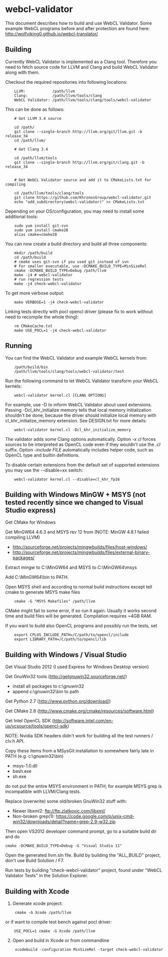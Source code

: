 webcl-validator
===============

This document describes how to build and use WebCL Validator. Some example WebCL programs before and after protection are found here: http://wolfviking0.github.io/webcl-translator/

Building
--------

Currently WebCL Validator is implemented as a Clang tool. Therefore
you need to fetch source code for LLVM and Clang and build WebCL
Validator along with them.

Checkout the required repositories into following locations:

        LLVM:            /path/llvm
        Clang:           /path/llvm/tools/clang
        WebCL Validator: /path/llvm/tools/clang/tools/webcl-validator

This can be done as follows:

        # Get LLVM 3.4 source

        cd /path/
        git clone --single-branch http://llvm.org/git/llvm.git -b release_34
        cd /path/llvm/

        # Get Clang 3.4
        
        cd /path/llvm/tools
        git clone --single-branch http://llvm.org/git/clang.git -b release_34
        

        # Get WebCL Validator source and add it to CMakeLists.txt for compiling

        cd /path/llvm/tools/clang/tools
        git clone https://github.com/KhronosGroup/webcl-validator.git
        echo "add_subdirectory(webcl-validator)" >> CMakeLists.txt

Depending on your OS/configuration, you may need to install some additional tools:

        sudo yum install git-svn
        sudo yum install cmake28
        alias cmake=cmake28

You can now create a build directory and build all three components:

        mkdir /path/build
        cd /path/build
        # cmake uses git-svn if you used git instead of svn
        # For smaller executable, use -DCMAKE_BUILD_TYPE=MinSizeRel
        cmake -DCMAKE_BUILD_TYPE=Debug /path/llvm
        make -j4 # webcl-validator
        # run regression tests
        make -j4 check-webcl-validator

To get more verbose output:

        make VERBOSE=1 -j4 check-webcl-validator

Linking tests directly with pocl opencl driver (please fix to work without need to recompile the whole thing):

        rm CMakeCache.txt
        make USE_POCL=1 -j4 check-webcl-validator

Running
-------

You can find the WebCL Validator and example WebCL kernels from:

        /path/build/bin
        /path/llvm/tools/clang/tools/webcl-validator/test
        
Run the following command to let WebCL Validator transform your WebCL
kernels:

        webcl-validator kernel.cl [CLANG OPTIONS]

For example, use -D to inform WebCL Validator about used
extensions. Passing -Dcl_khr_initialize memory tells that local memory
initialization shouldn't be done, because the driver should initialize
local memory with cl_khr_initialize_memory extension. See DESIGN.txt
for more details:

        webcl-validator kernel.cl -Dcl_khr_initialize_memory

The validator adds some Clang options automatically. Option *-x cl*
forces sources to be interpreted as OpenCL code even if they wouldn't
use the *.cl* suffix. Option *-include FILE* automatically includes
helper code, such as OpenCL type and builtin definitions.

To disable certain extensions from the default set of supported
extensions you may use the --disable=xx switch:

        webcl-validator kernel.cl --disable=cl_khr_fp16

Building with Windows MinGW + MSYS (not tested recently since we changed to Visual Studio express)
----------------------------------

Get CMake for Windows

Get MinGW64 4.6.3 and MSYS rev 12 from (NOTE: MinGW 4.8.1 failed compiling LLVM)

* http://sourceforge.net/projects/mingwbuilds/files/host-windows/
* http://sourceforge.net/projects/mingwbuilds/files/external-binary-packages/

Extract mingw to C:\MinGW64 and MSYS to C:\MinGW64\msys 

Add C:\MinGW64\bin to PATH.

Open MSYS shell and according to normal build instructions except tell cmake to generate MSYS make files

        cmake -G "MSYS Makefiles" /path/llvm

CMake might fail to some error, if so run it again. Usually it works second time and build files will be generated. Compilation requires ~4GB RAM.

If you want to build also OpenCL programs and possibly run the tests, set

        export CPLUS_INCLUDE_PATH=/C/path/to/opencl/include
        export LIBRARY_PATH=/C/path/to/opencl/lib

Building with Windows / Visual Studio
-----------------------------

Get Visual Studio 2012 (I used Express for Windows Desktop version)

Get GnuWin32 tools (http://getgnuwin32.sourceforge.net/)

- install all packages to c:\gnuwin32
- append c:\gnuwin32\bin to path

Get Python 2.7 (http://www.python.org/download/)

Get CMake 2.8 (http://www.cmake.org/cmake/resources/software.html)

Get Intel OpenCL SDK (http://software.intel.com/en-us/vcsource/tools/opencl-sdk)

NOTE: Nvidia SDK headers didn't work for building all the test runners / clv.h API.

Copy these items from a MSysGit installation to somewhere fairly late in PATH (e.g. c:\gnuwin32\bin)

- msys-1.0.dll
- bash.exe
- sh.exe

do not put the entire MSYS environment in PATH; for example MSYS grep is incompatible with LLVM/Clang tests.

Replace (overwrite) some old/broken GnuWin32 stuff with:

- Newer libxml2: ftp://ftp.zlatkovic.com/libxml/
- Non-broken grep(1): https://code.google.com/p/unix-cmd-win32/downloads/detail?name=grep-2.9-w32.zip

Then open VS2012 developer command prompt, go to a suitable build dir and do

    cmake -DCMAKE_BUILD_TYPE=Debug -G "Visual Studio 11"

Open the generated llvm.sln file. Build by building the "ALL_BUILD" project, don't use Build Solution / F7.

Run tests by building "check-webcl-validator" project, found under "WebCL Validator Tests" in the Solution Explorer.


Building with Xcode
--------------------

1. Generate xcode project:
        
        cmake -G Xcode /path/llvm

or if want to compile test bench against pocl driver:
        
        USE_POCL=1 cmake -G Xcode /path/llvm
        

2. Open and build in Xcode or from commandline

        xcodebuild -configuration MinSizeRel -target check-webcl-validator


